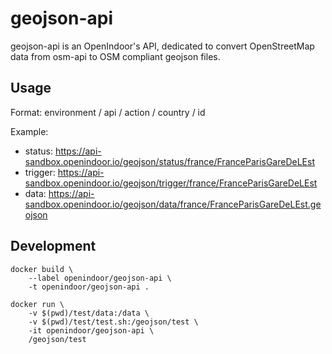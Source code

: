 # geojson-api

geojson-api is an OpenIndoor's API, dedicated to convert OpenStreetMap data from osm-api to OSM compliant geojson files.

## Usage

Format: environment / api / action / country / id

Example:

* status: https://api-sandbox.openindoor.io/geojson/status/france/FranceParisGareDeLEst
* trigger: https://api-sandbox.openindoor.io/geojson/trigger/france/FranceParisGareDeLEst
* data: https://api-sandbox.openindoor.io/geojson/data/france/FranceParisGareDeLEst.geojson

## Development

```
docker build \
    --label openindoor/geojson-api \
    -t openindoor/geojson-api .

docker run \
    -v $(pwd)/test/data:/data \
    -v $(pwd)/test/test.sh:/geojson/test \
    -it openindoor/geojson-api \
    /geojson/test
```

